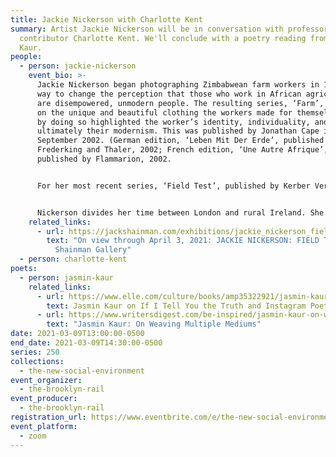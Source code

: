 ```yaml
---
title: Jackie Nickerson with Charlotte Kent
summary: Artist Jackie Nickerson will be in conversation with professor and Rail
  contributor Charlotte Kent. We'll conclude with a poetry reading from Jasmin
  Kaur.
people:
  - person: jackie-nickerson
    event_bio: >-
      Jackie Nickerson began photographing Zimbabwean farm workers in 1996 as a
      way to change the perception that those who work in African agriculture
      are disempowered, unmodern people. The resulting series, ‘Farm’, focused
      on the unique and beautiful clothing the workers made for themselves, and
      by doing so highlighted the worker’s identity, individuality, and
      ultimately their modernism. This was published by Jonathan Cape in
      September 2002. (German edition, ‘Leben Mit Der Erde’, published by
      Frederking and Thaler, 2002; French edition, ‘Une Autre Afrique’,
      published by Flammarion, 2002. 


      For her most recent series, ‘Field Test’, published by Kerber Verlag, October 2020, Nickerson questions the life-style choices of the people of this world and reflects a contemporary reality in which the autonomous human subject is a compromised, problematic entity. Nickerson’s photo sculptures dismantle and reconstruct, protect and destroy the individual human being. ‘Field Test’ is a further elaboration on Nickerson’s long-term interest in how people inhabit, experience and impact on the world around them, and how their circumstances shape and define their lives.


      Nickerson divides her time between London and rural Ireland. She is represented by Jack Shainman Gallery in New York.
    related_links:
      - url: https://jackshainman.com/exhibitions/jackie_nickerson_field_test
        text: "On view through April 3, 2021: JACKIE NICKERSON: FIELD TEST at Jack
          Shainman Gallery"
  - person: charlotte-kent
poets:
  - person: jasmin-kaur
    related_links:
      - url: https://www.elle.com/culture/books/amp35322921/jasmin-kaur-interview/
        text: Jasmin Kaur on If I Tell You the Truth and Instagram Poetry
      - url: https://www.writersdigest.com/be-inspired/jasmin-kaur-on-weaving-multiple-mediums
        text: "Jasmin Kaur: On Weaving Multiple Mediums"
date: 2021-03-09T13:00:00-0500
end_date: 2021-03-09T14:30:00-0500
series: 250
collections:
  - the-new-social-environment
event_organizer:
  - the-brooklyn-rail
event_producer:
  - the-brooklyn-rail
registration_url: https://www.eventbrite.com/e/the-new-social-environment-250-jackie-nickerson-tickets-144472811067
event_platform:
  - zoom
---
```

